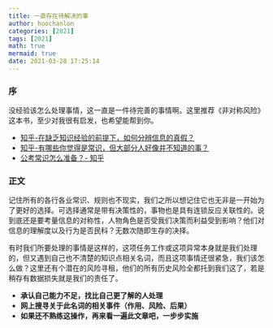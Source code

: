 ```yaml
---
title: 一直存在待解决的事
author: hoochanlon
categories: [2021]
tags: [2021]
math: true
mermaid: true
date: 2021-03-28 17:25:14
---
```


### 序

没经验该怎么处理事情，这一直是一件待完善的事情啊。这里推荐《非对称风险》这本书，至少对我很有启发，也希望能帮到你。<!--more-->

* [知乎-在缺乏知识经验的前提下，如何分辨信息的真假？](https://www.zhihu.com/question/28730045/answer/42104079)
* [知乎-有哪些你觉得是常识，但大部分人好像并不知道的事？](https://www.zhihu.com/question/422686198/answer/1505427901)
* [公考常识怎么准备？- 知乎](https://www.zhihu.com/question/349643487/answer/1214068820)

### 正文

记住所有的各行各业常识、规则也不现实，我们之所以想记住它也无非是一开始为了更好的选择。可选择通常是带有决策性的，事物也是具有连锁反应关联性的。说到底还是要考量信息的对称性，人物角色是否受我们决策而利益受到影响？他们对信息的理解度以及行为是否民科？无数次随即生存的决择。

有时我们所要处理的事情是这样的，这项任务工作或这项异常本身就是我们处理的，但又遇到自己也不清楚的知识点相关名词，而且这项事情还很紧急，我们该怎么做？这里还有个潜在的风险寻租，他们的所有历史风险全都托到我们这了，若是稍存有数据损失就是我们的责任了。

* **承认自己能力不足，找比自己更了解的人处理**
* **网上搜寻关于此名词的相关事件（作用、风险、后果）**
* **如果还不熟练这操作，再来看一遍此文章吧，一步步实施**

